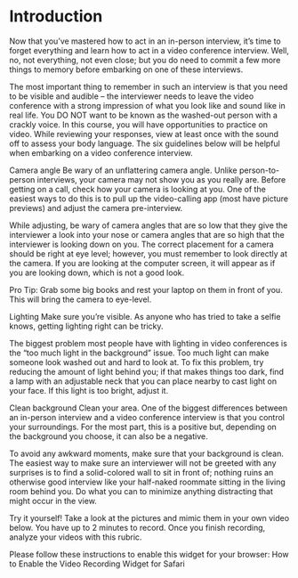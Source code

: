 # Introduction

Now that you’ve mastered how to act in an in-person interview, it’s time to forget everything and learn how to act in a video conference interview. Well, no, not everything, not even close; but you do need to commit a few more things to memory before embarking on one of these interviews.

The most important thing to remember in such an interview is that you need to be visible and audible – the interviewer needs to leave the video conference with a strong impression of what you look like and sound like in real life. You DO NOT want to be known as the washed-out person with a crackly voice. In this course, you will have opportunities to practice on video. While reviewing your responses, view at least once with the sound off to assess your body language. The six guidelines below will be helpful when embarking on a video conference interview.

Camera angle
Be wary of an unflattering camera angle. Unlike person-to-person interviews, your camera may not show you as you really are. Before getting on a call, check how your camera is looking at you. One of the easiest ways to do this is to pull up the video-calling app (most have picture previews) and adjust the camera pre-interview.

While adjusting, be wary of camera angles that are so low that they give the interviewer a look into your nose ​or camera angles that are so high that the interviewer is looking down on you. The correct placement for a camera should be right at eye level; however, you must remember to look directly at the camera. If you are looking at the computer screen, it will appear as if you are looking down, which is not a good look.

Pro Tip: Grab some big books and rest your laptop on them in front of you. This will bring the camera to eye-level.

Lighting
Make sure you’re visible. As anyone who has tried to take a selfie knows, getting lighting right can be tricky.

The biggest problem most people have with lighting in video conferences is the “too much light in the background” issue. Too much light can make someone look washed out and hard to look at. To fix this problem, try reducing the amount of light behind you; if that makes things too dark, find a lamp with an adjustable neck that you can place nearby to cast light on your face. If this light is too bright, adjust it.

Clean background
Clean your area. One of the biggest differences between an in-person interview and a video conference interview is that you control your surroundings. For the most part, this is a positive but, depending on the background you choose, it can also be a negative.

To avoid any awkward moments, make sure that your background is clean. The easiest way to make sure an interviewer will not be greeted with any surprises is to find a solid-colored​ wall to sit in front of; nothing ruins an otherwise good interview like your half-naked roommate sitting in the living room behind you. Do what you can to minimize anything distracting that might occur in the view.

Try it yourself!
Take a look at the pictures and mimic them in your own video below. You have up to 2 minutes to record. Once you finish recording, analyze your videos with this rubric.

Please follow these instructions to enable this widget for your browser: How to Enable the Video Recording Widget for Safari
